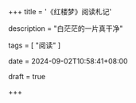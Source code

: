 +++
title = '《红楼梦》阅读札记'

description = "白茫茫的一片真干净"

tags = [ "阅读" ]

date = 2024-09-02T10:58:41+08:00

draft = true

+++
